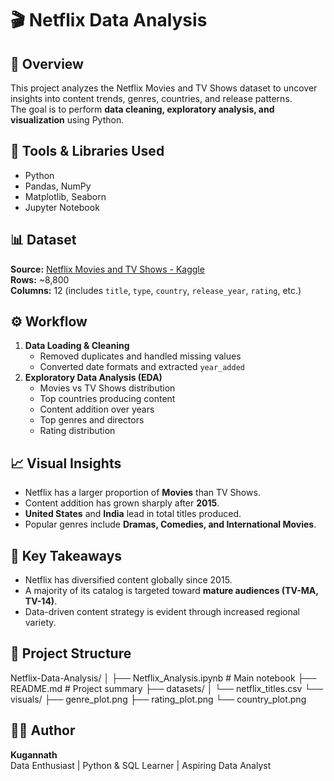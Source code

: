 # 🎬 Netflix Data Analysis

## 📄 Overview
This project analyzes the Netflix Movies and TV Shows dataset to uncover insights into content trends, genres, countries, and release patterns.  
The goal is to perform **data cleaning, exploratory analysis, and visualization** using Python.

## 🧰 Tools & Libraries Used
- Python  
- Pandas, NumPy  
- Matplotlib, Seaborn  
- Jupyter Notebook  

## 📊 Dataset
**Source:** [Netflix Movies and TV Shows - Kaggle](https://www.kaggle.com/datasets/shivamb/netflix-shows)  
**Rows:** ~8,800  
**Columns:** 12 (includes `title`, `type`, `country`, `release_year`, `rating`, etc.)

## ⚙️ Workflow
1. **Data Loading & Cleaning**
   - Removed duplicates and handled missing values
   - Converted date formats and extracted `year_added`
2. **Exploratory Data Analysis (EDA)**
   - Movies vs TV Shows distribution  
   - Top countries producing content  
   - Content addition over years  
   - Top genres and directors  
   - Rating distribution  

## 📈 Visual Insights
- Netflix has a larger proportion of **Movies** than TV Shows.  
- Content addition has grown sharply after **2015**.  
- **United States** and **India** lead in total titles produced.  
- Popular genres include **Dramas, Comedies, and International Movies**.  

## 🧠 Key Takeaways
- Netflix has diversified content globally since 2015.  
- A majority of its catalog is targeted toward **mature audiences (TV-MA, TV-14)**.  
- Data-driven content strategy is evident through increased regional variety.

## 📂 Project Structure
Netflix-Data-Analysis/
│
├── Netflix_Analysis.ipynb # Main notebook
├── README.md # Project summary
├── datasets/
│ └── netflix_titles.csv
└── visuals/
├── genre_plot.png
├── rating_plot.png
└── country_plot.png

## 👩‍💻 Author
**Kugannath**  
Data Enthusiast | Python & SQL Learner | Aspiring Data Analyst  
